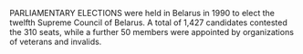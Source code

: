 PARLIAMENTARY ELECTIONS were held in Belarus in 1990 to elect the twelfth Supreme Council of Belarus. A total of 1,427 candidates contested the 310 seats, while a further 50 members were appointed by organizations of veterans and invalids.
